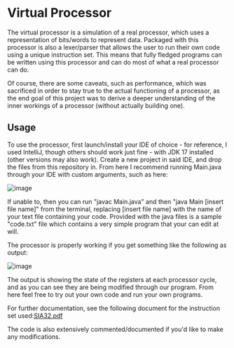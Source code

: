 # Virtual Processor
The virtual processor is a simulation of a real processor, which uses a representation of bits/words to represent data.
Packaged with this processor is also a lexer/parser that allows the user to run their own code using a unique instruction set.
This means that fully fledged programs can be written using this processor and can do most of what a real processor can do.

Of course, there are some caveats, such as performance, which was sacrificed in order to stay true to the actual functioning of a processor,
as the end goal of this project was to derive a deeper understanding of the inner workings of a processor (without actually building one).

## Usage
To use the processor, first launch/install your IDE of choice - for reference, I used IntelliJ, though others should work just fine - with JDK 17
installed (other versions may also work). Create a new project in said IDE, and drop the files from this repository in. From here I recommend running Main.java through your IDE
with custom arguments, such as here:

![image](https://github.com/TristanPeloquin/Virtual-Processor/assets/98565896/f17b4a8a-7bac-467b-a415-ec0436baaecf)

If unable to, then you can run "javac Main.java" and then "java Main [insert file name]" from the terminal, replacing [insert file name] with the name of your text file
containing your code. Provided with the java files is a sample "code.txt" file which contains a very simple program that your can edit at will.

The processor is properly working if you get something like the following as output:

![image](https://github.com/TristanPeloquin/Virtual-Processor/assets/98565896/50722406-40c5-4760-a0cd-cfe6c87e8978)

The output is showing the state of the registers at each processor cycle, and as you can see they are being modified through our program. From here feel free to try out
your own code and run your own programs.

For further documentation, see the following document for the instruction set used:[SIA32.pdf](https://github.com/TristanPeloquin/Virtual-Processor/files/15358273/SIA32.pdf)

The code is also extensively commented/documented if you'd like to make any modifications.
